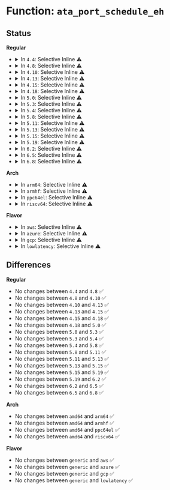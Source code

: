 # Function: <code>ata_port_schedule_eh</code>

## Status
<b>Regular</b>
<ul>
<li>
<details>
<summary>In <code>4.4</code>: Selective Inline ⚠️</summary>

```c
void ata_port_schedule_eh(struct ata_port *ap);
```

**Collision:** Unique Global

**Inline:** Selective

**Transformation:** False

**Instances:**

```
In drivers/ata/libata-eh.c (ffffffff815d4eed)
Location: drivers/ata/libata-eh.c:1042
Inline: True
Inline callers:
  - drivers/ata/libata-eh.c:ata_do_link_abort
  - drivers/ata/libata-eh.c:sata_async_notification
  - drivers/ata/libata-eh.c:ata_scsi_port_error_handler
Direct callers:
  - drivers/ata/libata-core.c:ata_port_request_pm
  - drivers/ata/libata-core.c:ata_host_detach
  - drivers/ata/libata-core.c:ata_qc_complete
  - drivers/ata/libata-core.c:__ata_port_probe
  - drivers/ata/libata-scsi.c:ata_scsi_lpm_store
  - drivers/ata/libata-scsi.c:ata_scsi_park_store
  - drivers/ata/libata-scsi.c:ata_scsi_unlock_native_capacity
  - drivers/ata/libata-scsi.c:ata_scsi_slave_destroy
  - drivers/ata/libata-scsi.c:ata_scsi_user_scan
  - drivers/ata/libata-acpi.c:ata_acpi_handle_hotplug
```
**Symbols:**

```
ffffffff815d5aa0-ffffffff815d5ab5: ata_port_schedule_eh (STB_GLOBAL)
```
</details>
</li>
<li>
<details>
<summary>In <code>4.8</code>: Selective Inline ⚠️</summary>

```c
void ata_port_schedule_eh(struct ata_port *ap);
```

**Collision:** Unique Global

**Inline:** Selective

**Transformation:** False

**Instances:**

```
In drivers/ata/libata-eh.c (ffffffff8162f712)
Location: drivers/ata/libata-eh.c:1042
Inline: True
Inline callers:
  - drivers/ata/libata-eh.c:sata_async_notification
  - drivers/ata/libata-eh.c:ata_do_link_abort
  - drivers/ata/libata-eh.c:ata_scsi_port_error_handler
Direct callers:
  - drivers/ata/libata-core.c:ata_host_detach
  - drivers/ata/libata-core.c:__ata_port_probe
  - drivers/ata/libata-core.c:ata_port_request_pm
  - drivers/ata/libata-core.c:ata_qc_complete
  - drivers/ata/libata-scsi.c:ata_scsi_user_scan
  - drivers/ata/libata-scsi.c:ata_scsi_slave_destroy
  - drivers/ata/libata-scsi.c:ata_scsi_unlock_native_capacity
  - drivers/ata/libata-scsi.c:ata_scsi_park_store
  - drivers/ata/libata-scsi.c:ata_scsi_lpm_store
  - drivers/ata/libata-acpi.c:ata_acpi_handle_hotplug
```
**Symbols:**

```
ffffffff8162f500-ffffffff8162f515: ata_port_schedule_eh (STB_GLOBAL)
```
</details>
</li>
<li>
<details>
<summary>In <code>4.10</code>: Selective Inline ⚠️</summary>

```c
void ata_port_schedule_eh(struct ata_port *ap);
```

**Collision:** Unique Global

**Inline:** Selective

**Transformation:** False

**Instances:**

```
In drivers/ata/libata-eh.c (ffffffff81660862)
Location: drivers/ata/libata-eh.c:1042
Inline: True
Inline callers:
  - drivers/ata/libata-eh.c:sata_async_notification
  - drivers/ata/libata-eh.c:ata_do_link_abort
  - drivers/ata/libata-eh.c:ata_scsi_port_error_handler
Direct callers:
  - drivers/ata/libata-core.c:ata_host_detach
  - drivers/ata/libata-core.c:__ata_port_probe
  - drivers/ata/libata-core.c:ata_port_request_pm
  - drivers/ata/libata-core.c:ata_qc_complete
  - drivers/ata/libata-scsi.c:ata_scsi_user_scan
  - drivers/ata/libata-scsi.c:ata_scsi_slave_destroy
  - drivers/ata/libata-scsi.c:ata_scsi_unlock_native_capacity
  - drivers/ata/libata-scsi.c:ata_ncq_prio_enable_store
  - drivers/ata/libata-scsi.c:ata_scsi_park_store
  - drivers/ata/libata-scsi.c:ata_scsi_lpm_store
  - drivers/ata/libata-acpi.c:ata_acpi_handle_hotplug
```
**Symbols:**

```
ffffffff81660650-ffffffff81660665: ata_port_schedule_eh (STB_GLOBAL)
```
</details>
</li>
<li>
<details>
<summary>In <code>4.13</code>: Selective Inline ⚠️</summary>

```c
void ata_port_schedule_eh(struct ata_port *ap);
```

**Collision:** Unique Global

**Inline:** Selective

**Transformation:** False

**Instances:**

```
In drivers/ata/libata-eh.c (ffffffff816758c2)
Location: drivers/ata/libata-eh.c:1043
Inline: True
Inline callers:
  - drivers/ata/libata-eh.c:sata_async_notification
  - drivers/ata/libata-eh.c:ata_do_link_abort
  - drivers/ata/libata-eh.c:ata_scsi_port_error_handler
Direct callers:
  - drivers/ata/libata-core.c:ata_host_detach
  - drivers/ata/libata-core.c:__ata_port_probe
  - drivers/ata/libata-core.c:ata_port_request_pm
  - drivers/ata/libata-core.c:ata_qc_complete
  - drivers/ata/libata-scsi.c:ata_scsi_user_scan
  - drivers/ata/libata-scsi.c:ata_scsi_slave_destroy
  - drivers/ata/libata-scsi.c:ata_scsi_unlock_native_capacity
  - drivers/ata/libata-scsi.c:ata_ncq_prio_enable_store
  - drivers/ata/libata-scsi.c:ata_scsi_park_store
  - drivers/ata/libata-scsi.c:ata_scsi_lpm_store
  - drivers/ata/libata-acpi.c:ata_acpi_handle_hotplug
```
**Symbols:**

```
ffffffff81675680-ffffffff81675695: ata_port_schedule_eh (STB_GLOBAL)
```
</details>
</li>
<li>
<details>
<summary>In <code>4.15</code>: Selective Inline ⚠️</summary>

```c
void ata_port_schedule_eh(struct ata_port *ap);
```

**Collision:** Unique Global

**Inline:** Selective

**Transformation:** False

**Instances:**

```
In drivers/ata/libata-eh.c (ffffffff816def32)
Location: drivers/ata/libata-eh.c:1041
Inline: True
Inline callers:
  - drivers/ata/libata-eh.c:sata_async_notification
  - drivers/ata/libata-eh.c:ata_do_link_abort
  - drivers/ata/libata-eh.c:ata_scsi_port_error_handler
Direct callers:
  - drivers/ata/libata-core.c:ata_host_detach
  - drivers/ata/libata-core.c:__ata_port_probe
  - drivers/ata/libata-core.c:ata_port_request_pm
  - drivers/ata/libata-core.c:ata_qc_complete
  - drivers/ata/libata-scsi.c:ata_scsi_user_scan
  - drivers/ata/libata-scsi.c:ata_scsi_slave_destroy
  - drivers/ata/libata-scsi.c:ata_scsi_unlock_native_capacity
  - drivers/ata/libata-scsi.c:ata_ncq_prio_enable_store
  - drivers/ata/libata-scsi.c:ata_scsi_park_store
  - drivers/ata/libata-scsi.c:ata_scsi_lpm_store
  - drivers/ata/libata-acpi.c:ata_acpi_handle_hotplug
```
**Symbols:**

```
ffffffff816dece0-ffffffff816decfb: ata_port_schedule_eh (STB_GLOBAL)
```
</details>
</li>
<li>
<details>
<summary>In <code>4.18</code>: Selective Inline ⚠️</summary>

```c
void ata_port_schedule_eh(struct ata_port *ap);
```

**Collision:** Unique Global

**Inline:** Selective

**Transformation:** False

**Instances:**

```
In drivers/ata/libata-eh.c (ffffffff8171b732)
Location: drivers/ata/libata-eh.c:992
Inline: True
Inline callers:
  - drivers/ata/libata-eh.c:sata_async_notification
  - drivers/ata/libata-eh.c:ata_do_link_abort
  - drivers/ata/libata-eh.c:ata_scsi_port_error_handler
Direct callers:
  - drivers/ata/libata-core.c:ata_host_detach
  - drivers/ata/libata-core.c:__ata_port_probe
  - drivers/ata/libata-core.c:ata_port_request_pm
  - drivers/ata/libata-core.c:ata_qc_complete
  - drivers/ata/libata-scsi.c:ata_scsi_user_scan
  - drivers/ata/libata-scsi.c:ata_scsi_slave_destroy
  - drivers/ata/libata-scsi.c:ata_scsi_unlock_native_capacity
  - drivers/ata/libata-scsi.c:ata_ncq_prio_enable_store
  - drivers/ata/libata-scsi.c:ata_scsi_park_store
  - drivers/ata/libata-scsi.c:ata_scsi_lpm_store
  - drivers/ata/libata-acpi.c:ata_acpi_handle_hotplug
```
**Symbols:**

```
ffffffff8171b4f0-ffffffff8171b50b: ata_port_schedule_eh (STB_GLOBAL)
```
</details>
</li>
<li>
<details>
<summary>In <code>5.0</code>: Selective Inline ⚠️</summary>

```c
void ata_port_schedule_eh(struct ata_port *ap);
```

**Collision:** Unique Global

**Inline:** Selective

**Transformation:** False

**Instances:**

```
In drivers/ata/libata-eh.c (ffffffff8173e002)
Location: drivers/ata/libata-eh.c:988
Inline: True
Inline callers:
  - drivers/ata/libata-eh.c:sata_async_notification
  - drivers/ata/libata-eh.c:ata_do_link_abort
  - drivers/ata/libata-eh.c:ata_scsi_port_error_handler
Direct callers:
  - drivers/ata/libata-core.c:ata_host_detach
  - drivers/ata/libata-core.c:__ata_port_probe
  - drivers/ata/libata-core.c:ata_port_request_pm
  - drivers/ata/libata-core.c:ata_qc_complete
  - drivers/ata/libata-scsi.c:ata_scsi_user_scan
  - drivers/ata/libata-scsi.c:ata_scsi_slave_destroy
  - drivers/ata/libata-scsi.c:ata_scsi_unlock_native_capacity
  - drivers/ata/libata-scsi.c:ata_ncq_prio_enable_store
  - drivers/ata/libata-scsi.c:ata_scsi_park_store
  - drivers/ata/libata-scsi.c:ata_scsi_lpm_store
  - drivers/ata/libata-acpi.c:ata_acpi_handle_hotplug
```
**Symbols:**

```
ffffffff8173ddc0-ffffffff8173dddb: ata_port_schedule_eh (STB_GLOBAL)
```
</details>
</li>
<li>
<details>
<summary>In <code>5.3</code>: Selective Inline ⚠️</summary>

```c
void ata_port_schedule_eh(struct ata_port *ap);
```

**Collision:** Unique Global

**Inline:** Selective

**Transformation:** False

**Instances:**

```
In drivers/ata/libata-eh.c (ffffffff81779b6d)
Location: drivers/ata/libata-eh.c:971
Inline: True
Inline callers:
  - drivers/ata/libata-eh.c:sata_async_notification
  - drivers/ata/libata-eh.c:ata_do_link_abort
  - drivers/ata/libata-eh.c:ata_scsi_port_error_handler
Direct callers:
  - drivers/ata/libata-core.c:ata_host_detach
  - drivers/ata/libata-core.c:__ata_port_probe
  - drivers/ata/libata-core.c:ata_port_request_pm
  - drivers/ata/libata-core.c:ata_qc_complete
  - drivers/ata/libata-scsi.c:ata_scsi_user_scan
  - drivers/ata/libata-scsi.c:ata_scsi_slave_destroy
  - drivers/ata/libata-scsi.c:ata_scsi_unlock_native_capacity
  - drivers/ata/libata-scsi.c:ata_ncq_prio_enable_store
  - drivers/ata/libata-scsi.c:ata_scsi_park_store
  - drivers/ata/libata-scsi.c:ata_scsi_lpm_store
  - drivers/ata/libata-acpi.c:ata_acpi_handle_hotplug
```
**Symbols:**

```
ffffffff81779920-ffffffff8177993b: ata_port_schedule_eh (STB_GLOBAL)
```
</details>
</li>
<li>
<details>
<summary>In <code>5.4</code>: Selective Inline ⚠️</summary>

```c
void ata_port_schedule_eh(struct ata_port *ap);
```

**Collision:** Unique Global

**Inline:** Selective

**Transformation:** False

**Instances:**

```
In drivers/ata/libata-eh.c (ffffffff8179d9cd)
Location: drivers/ata/libata-eh.c:971
Inline: True
Inline callers:
  - drivers/ata/libata-eh.c:sata_async_notification
  - drivers/ata/libata-eh.c:ata_do_link_abort
  - drivers/ata/libata-eh.c:ata_scsi_port_error_handler
Direct callers:
  - drivers/ata/libata-core.c:ata_host_detach
  - drivers/ata/libata-core.c:__ata_port_probe
  - drivers/ata/libata-core.c:ata_port_request_pm
  - drivers/ata/libata-core.c:ata_qc_complete
  - drivers/ata/libata-scsi.c:ata_scsi_user_scan
  - drivers/ata/libata-scsi.c:ata_scsi_slave_destroy
  - drivers/ata/libata-scsi.c:ata_scsi_unlock_native_capacity
  - drivers/ata/libata-scsi.c:ata_ncq_prio_enable_store
  - drivers/ata/libata-scsi.c:ata_scsi_park_store
  - drivers/ata/libata-scsi.c:ata_scsi_lpm_store
  - drivers/ata/libata-acpi.c:ata_acpi_handle_hotplug
```
**Symbols:**

```
ffffffff8179d780-ffffffff8179d79b: ata_port_schedule_eh (STB_GLOBAL)
```
</details>
</li>
<li>
<details>
<summary>In <code>5.8</code>: Selective Inline ⚠️</summary>

```c
void ata_port_schedule_eh(struct ata_port *ap);
```

**Collision:** Unique Global

**Inline:** Selective

**Transformation:** False

**Instances:**

```
In drivers/ata/libata-eh.c (ffffffff81861922)
Location: drivers/ata/libata-eh.c:970
Inline: True
Inline callers:
  - drivers/ata/libata-eh.c:ata_eh_handle_port_suspend
  - drivers/ata/libata-eh.c:ata_do_link_abort
Direct callers:
  - drivers/ata/libata-core.c:ata_port_detach
  - drivers/ata/libata-core.c:__ata_port_probe
  - drivers/ata/libata-core.c:ata_port_request_pm
  - drivers/ata/libata-core.c:ata_qc_complete
  - drivers/ata/libata-scsi.c:ata_scsi_user_scan
  - drivers/ata/libata-scsi.c:ata_scsi_slave_destroy
  - drivers/ata/libata-scsi.c:ata_scsi_unlock_native_capacity
  - drivers/ata/libata-scsi.c:ata_scsi_park_store
  - drivers/ata/libata-sata.c:ata_ncq_prio_enable_store
  - drivers/ata/libata-sata.c:ata_scsi_lpm_store
  - drivers/ata/libata-acpi.c:ata_acpi_handle_hotplug
```
**Symbols:**

```
ffffffff8185feb0-ffffffff8185fecb: ata_port_schedule_eh (STB_GLOBAL)
```
</details>
</li>
<li>
<details>
<summary>In <code>5.11</code>: Selective Inline ⚠️</summary>

```c
void ata_port_schedule_eh(struct ata_port *ap);
```

**Collision:** Unique Global

**Inline:** Selective

**Transformation:** False

**Instances:**

```
In drivers/ata/libata-eh.c (ffffffff81870746)
Location: drivers/ata/libata-eh.c:970
Inline: True
Inline callers:
  - drivers/ata/libata-eh.c:ata_eh_handle_port_suspend
  - drivers/ata/libata-eh.c:ata_do_link_abort
Direct callers:
  - drivers/ata/libata-core.c:ata_port_detach
  - drivers/ata/libata-core.c:__ata_port_probe
  - drivers/ata/libata-core.c:ata_port_request_pm
  - drivers/ata/libata-core.c:ata_qc_complete
  - drivers/ata/libata-scsi.c:ata_scsi_user_scan
  - drivers/ata/libata-scsi.c:ata_scsi_slave_destroy
  - drivers/ata/libata-scsi.c:ata_scsi_unlock_native_capacity
  - drivers/ata/libata-scsi.c:ata_scsi_park_store
  - drivers/ata/libata-sata.c:ata_ncq_prio_enable_store
  - drivers/ata/libata-sata.c:ata_scsi_lpm_store
  - drivers/ata/libata-acpi.c:ata_acpi_handle_hotplug
```
**Symbols:**

```
ffffffff8186ecd0-ffffffff8186eceb: ata_port_schedule_eh (STB_GLOBAL)
```
</details>
</li>
<li>
<details>
<summary>In <code>5.13</code>: Selective Inline ⚠️</summary>

```c
void ata_port_schedule_eh(struct ata_port *ap);
```

**Collision:** Unique Global

**Inline:** Selective

**Transformation:** False

**Instances:**

```
In drivers/ata/libata-eh.c (ffffffff81852f66)
Location: drivers/ata/libata-eh.c:970
Inline: True
Inline callers:
  - drivers/ata/libata-eh.c:ata_eh_handle_port_suspend
  - drivers/ata/libata-eh.c:ata_do_link_abort
Direct callers:
  - drivers/ata/libata-core.c:ata_host_detach
  - drivers/ata/libata-core.c:__ata_port_probe
  - drivers/ata/libata-core.c:ata_port_request_pm
  - drivers/ata/libata-core.c:ata_qc_complete
  - drivers/ata/libata-scsi.c:ata_scsi_user_scan
  - drivers/ata/libata-scsi.c:ata_scsi_slave_destroy
  - drivers/ata/libata-scsi.c:ata_scsi_unlock_native_capacity
  - drivers/ata/libata-scsi.c:ata_scsi_park_store
  - drivers/ata/libata-sata.c:ata_ncq_prio_enable_store
  - drivers/ata/libata-sata.c:ata_scsi_lpm_store
  - drivers/ata/libata-acpi.c:ata_acpi_handle_hotplug
```
**Symbols:**

```
ffffffff818514d0-ffffffff818514eb: ata_port_schedule_eh (STB_GLOBAL)
```
</details>
</li>
<li>
<details>
<summary>In <code>5.15</code>: Selective Inline ⚠️</summary>

```c
void ata_port_schedule_eh(struct ata_port *ap);
```

**Collision:** Unique Global

**Inline:** Selective

**Transformation:** False

**Instances:**

```
In drivers/ata/libata-eh.c (ffffffff818e0fd6)
Location: drivers/ata/libata-eh.c:978
Inline: True
Inline callers:
  - drivers/ata/libata-eh.c:ata_eh_handle_port_suspend
  - drivers/ata/libata-eh.c:ata_do_link_abort
Direct callers:
  - drivers/ata/libata-core.c:ata_host_detach
  - drivers/ata/libata-core.c:__ata_port_probe
  - drivers/ata/libata-core.c:ata_port_request_pm
  - drivers/ata/libata-core.c:ata_qc_complete
  - drivers/ata/libata-scsi.c:ata_scsi_user_scan
  - drivers/ata/libata-scsi.c:ata_scsi_slave_destroy
  - drivers/ata/libata-scsi.c:ata_scsi_unlock_native_capacity
  - drivers/ata/libata-scsi.c:ata_scsi_park_store
  - drivers/ata/libata-sata.c:ata_scsi_lpm_store
  - drivers/ata/libata-acpi.c:ata_acpi_handle_hotplug
```
**Symbols:**

```
ffffffff818df080-ffffffff818df09b: ata_port_schedule_eh (STB_GLOBAL)
```
</details>
</li>
<li>
<details>
<summary>In <code>5.19</code>: Selective Inline ⚠️</summary>

```c
void ata_port_schedule_eh(struct ata_port *ap);
```

**Collision:** Unique Global

**Inline:** Selective

**Transformation:** False

**Instances:**

```
In drivers/ata/libata-eh.c (ffffffff81a320ec)
Location: drivers/ata/libata-eh.c:975
Inline: True
Inline callers:
  - drivers/ata/libata-eh.c:ata_eh_handle_port_suspend
  - drivers/ata/libata-eh.c:ata_do_link_abort
Direct callers:
  - drivers/ata/libata-core.c:ata_host_detach
  - drivers/ata/libata-core.c:__ata_port_probe
  - drivers/ata/libata-core.c:ata_port_request_pm
  - drivers/ata/libata-core.c:ata_qc_complete
  - drivers/ata/libata-scsi.c:ata_scsi_user_scan
  - drivers/ata/libata-scsi.c:ata_scsi_slave_destroy
  - drivers/ata/libata-scsi.c:ata_scsi_unlock_native_capacity
  - drivers/ata/libata-scsi.c:ata_scsi_park_store
  - drivers/ata/libata-sata.c:sata_async_notification
  - drivers/ata/libata-sata.c:ata_scsi_lpm_store
  - drivers/ata/libata-acpi.c:ata_acpi_handle_hotplug
```
**Symbols:**

```
ffffffff81a306d0-ffffffff81a306f3: ata_port_schedule_eh (STB_GLOBAL)
```
</details>
</li>
<li>
<details>
<summary>In <code>6.2</code>: Selective Inline ⚠️</summary>

```c
void ata_port_schedule_eh(struct ata_port *ap);
```

**Collision:** Unique Global

**Inline:** Selective

**Transformation:** False

**Instances:**

```
In drivers/ata/libata-eh.c (ffffffff81bb65fc)
Location: drivers/ata/libata-eh.c:977
Inline: True
Inline callers:
  - drivers/ata/libata-eh.c:ata_eh_handle_port_suspend
  - drivers/ata/libata-eh.c:ata_do_link_abort
Direct callers:
  - drivers/ata/libata-core.c:ata_host_detach
  - drivers/ata/libata-core.c:__ata_port_probe
  - drivers/ata/libata-core.c:ata_port_request_pm
  - drivers/ata/libata-core.c:ata_qc_complete
  - drivers/ata/libata-scsi.c:ata_scsi_user_scan
  - drivers/ata/libata-scsi.c:ata_scsi_slave_destroy
  - drivers/ata/libata-scsi.c:ata_scsi_unlock_native_capacity
  - drivers/ata/libata-scsi.c:ata_scsi_park_store
  - drivers/ata/libata-sata.c:sata_async_notification
  - drivers/ata/libata-sata.c:ata_scsi_lpm_store
  - drivers/ata/libata-acpi.c:ata_acpi_handle_hotplug
```
**Symbols:**

```
ffffffff81bb3d00-ffffffff81bb3d23: ata_port_schedule_eh (STB_GLOBAL)
```
</details>
</li>
<li>
<details>
<summary>In <code>6.5</code>: Selective Inline ⚠️</summary>

```c
void ata_port_schedule_eh(struct ata_port *ap);
```

**Collision:** Unique Global

**Inline:** Selective

**Transformation:** False

**Instances:**

```
In drivers/ata/libata-eh.c (ffffffff81c0d9ac)
Location: drivers/ata/libata-eh.c:980
Inline: True
Inline callers:
  - drivers/ata/libata-eh.c:ata_eh_handle_port_suspend
  - drivers/ata/libata-eh.c:ata_do_link_abort
Direct callers:
  - drivers/ata/libata-core.c:ata_host_detach
  - drivers/ata/libata-core.c:__ata_port_probe
  - drivers/ata/libata-core.c:ata_port_request_pm
  - drivers/ata/libata-core.c:ata_qc_complete
  - drivers/ata/libata-scsi.c:ata_scsi_user_scan
  - drivers/ata/libata-scsi.c:ata_scsi_slave_destroy
  - drivers/ata/libata-scsi.c:ata_scsi_unlock_native_capacity
  - drivers/ata/libata-scsi.c:ata_scsi_park_store
  - drivers/ata/libata-sata.c:sata_async_notification
  - drivers/ata/libata-sata.c:ata_scsi_lpm_store
  - drivers/ata/libata-acpi.c:ata_acpi_handle_hotplug
```
**Symbols:**

```
ffffffff81c0b2a0-ffffffff81c0b2c3: ata_port_schedule_eh (STB_GLOBAL)
```
</details>
</li>
<li>
<details>
<summary>In <code>6.8</code>: Selective Inline ⚠️</summary>

```c
void ata_port_schedule_eh(struct ata_port *ap);
```

**Collision:** Unique Global

**Inline:** Selective

**Transformation:** False

**Instances:**

```
In drivers/ata/libata-eh.c (ffffffff81c62c04)
Location: drivers/ata/libata-eh.c:998
Inline: True
Inline callers:
  - drivers/ata/libata-eh.c:ata_eh_handle_port_suspend
  - drivers/ata/libata-eh.c:ata_do_link_abort
Direct callers:
  - drivers/ata/libata-core.c:ata_port_detach
  - drivers/ata/libata-core.c:ata_port_probe
  - drivers/ata/libata-core.c:ata_port_request_pm
  - drivers/ata/libata-core.c:ata_qc_complete
  - drivers/ata/libata-scsi.c:ata_scsi_user_scan
  - drivers/ata/libata-scsi.c:ata_scsi_slave_destroy
  - drivers/ata/libata-scsi.c:ata_scsi_unlock_native_capacity
  - drivers/ata/libata-scsi.c:ata_scsi_park_store
  - drivers/ata/libata-sata.c:sata_async_notification
  - drivers/ata/libata-sata.c:ata_scsi_lpm_store
  - drivers/ata/libata-acpi.c:ata_acpi_handle_hotplug
```
**Symbols:**

```
ffffffff81c60320-ffffffff81c60343: ata_port_schedule_eh (STB_GLOBAL)
```
</details>
</li>
</ul>
<b>Arch</b>
<ul>
<li>
<details>
<summary>In <code>arm64</code>: Selective Inline ⚠️</summary>

```c
void ata_port_schedule_eh(struct ata_port *ap);
```

**Collision:** Unique Global

**Inline:** Selective

**Transformation:** False

**Instances:**

```
In drivers/ata/libata-eh.c (ffff8000109a8e40)
Location: drivers/ata/libata-eh.c:971
Inline: True
Inline callers:
  - drivers/ata/libata-eh.c:sata_async_notification
  - drivers/ata/libata-eh.c:ata_do_link_abort
  - drivers/ata/libata-eh.c:ata_scsi_port_error_handler
Direct callers:
  - drivers/ata/libata-core.c:ata_host_detach
  - drivers/ata/libata-core.c:__ata_port_probe
  - drivers/ata/libata-core.c:ata_port_request_pm
  - drivers/ata/libata-core.c:ata_qc_complete
  - drivers/ata/libata-scsi.c:ata_scsi_user_scan
  - drivers/ata/libata-scsi.c:ata_scsi_slave_destroy
  - drivers/ata/libata-scsi.c:ata_scsi_unlock_native_capacity
  - drivers/ata/libata-scsi.c:ata_ncq_prio_enable_store
  - drivers/ata/libata-scsi.c:ata_scsi_park_store
  - drivers/ata/libata-scsi.c:ata_scsi_lpm_store
  - drivers/ata/libata-acpi.c:ata_acpi_handle_hotplug
```
**Symbols:**

```
ffff8000109a8b20-ffff8000109a8b54: ata_port_schedule_eh (STB_GLOBAL)
```
</details>
</li>
<li>
<details>
<summary>In <code>armhf</code>: Selective Inline ⚠️</summary>

```c
void ata_port_schedule_eh(struct ata_port *ap);
```

**Collision:** Unique Global

**Inline:** Selective

**Transformation:** False

**Instances:**

```
In drivers/ata/libata-eh.c (c0a78b50)
Location: drivers/ata/libata-eh.c:971
Inline: True
Inline callers:
  - drivers/ata/libata-eh.c:sata_async_notification
  - drivers/ata/libata-eh.c:ata_do_link_abort
  - drivers/ata/libata-eh.c:ata_scsi_port_error_handler
Direct callers:
  - drivers/ata/libata-core.c:ata_host_detach
  - drivers/ata/libata-core.c:__ata_port_probe
  - drivers/ata/libata-core.c:ata_port_request_pm
  - drivers/ata/libata-core.c:ata_qc_complete
  - drivers/ata/libata-scsi.c:ata_scsi_user_scan
  - drivers/ata/libata-scsi.c:ata_scsi_slave_destroy
  - drivers/ata/libata-scsi.c:ata_scsi_unlock_native_capacity
  - drivers/ata/libata-scsi.c:ata_ncq_prio_enable_store
  - drivers/ata/libata-scsi.c:ata_scsi_park_store
  - drivers/ata/libata-scsi.c:ata_scsi_lpm_store
```
**Symbols:**

```
c0a78894-c0a788b8: ata_port_schedule_eh (STB_GLOBAL)
```
</details>
</li>
<li>
<details>
<summary>In <code>ppc64el</code>: Selective Inline ⚠️</summary>

```c
void ata_port_schedule_eh(struct ata_port *ap);
```

**Collision:** Unique Global

**Inline:** Selective

**Transformation:** False

**Instances:**

```
In drivers/ata/libata-eh.c (c000000000a6f700)
Location: drivers/ata/libata-eh.c:971
Inline: True
Inline callers:
  - drivers/ata/libata-eh.c:sata_async_notification
  - drivers/ata/libata-eh.c:ata_do_link_abort
  - drivers/ata/libata-eh.c:ata_scsi_port_error_handler
Direct callers:
  - drivers/ata/libata-core.c:ata_host_detach
  - drivers/ata/libata-core.c:__ata_port_probe
  - drivers/ata/libata-core.c:ata_port_request_pm
  - drivers/ata/libata-core.c:ata_qc_complete
  - drivers/ata/libata-scsi.c:ata_scsi_user_scan
  - drivers/ata/libata-scsi.c:ata_scsi_slave_destroy
  - drivers/ata/libata-scsi.c:ata_scsi_unlock_native_capacity
  - drivers/ata/libata-scsi.c:ata_ncq_prio_enable_store
  - drivers/ata/libata-scsi.c:ata_scsi_park_store
  - drivers/ata/libata-scsi.c:ata_scsi_lpm_store
```
**Symbols:**

```
c000000000a6f3c0-c000000000a6f404: ata_port_schedule_eh (STB_GLOBAL)
```
</details>
</li>
<li>
<details>
<summary>In <code>riscv64</code>: Selective Inline ⚠️</summary>

```c
void ata_port_schedule_eh(struct ata_port *ap);
```

**Collision:** Unique Global

**Inline:** Selective

**Transformation:** False

**Instances:**

```
In drivers/ata/libata-eh.c (ffffffe000606f60)
Location: drivers/ata/libata-eh.c:971
Inline: True
Inline callers:
  - drivers/ata/libata-eh.c:sata_async_notification
  - drivers/ata/libata-eh.c:ata_do_link_abort
  - drivers/ata/libata-eh.c:ata_scsi_port_error_handler
Direct callers:
  - drivers/ata/libata-core.c:ata_host_detach
  - drivers/ata/libata-core.c:__ata_port_probe
  - drivers/ata/libata-core.c:ata_port_request_pm
  - drivers/ata/libata-core.c:ata_qc_complete
  - drivers/ata/libata-scsi.c:ata_scsi_user_scan
  - drivers/ata/libata-scsi.c:ata_scsi_slave_destroy
  - drivers/ata/libata-scsi.c:ata_scsi_unlock_native_capacity
  - drivers/ata/libata-scsi.c:ata_ncq_prio_enable_store
  - drivers/ata/libata-scsi.c:ata_scsi_park_store
  - drivers/ata/libata-scsi.c:ata_scsi_lpm_store
```
**Symbols:**

```
ffffffe000606d12-ffffffe000606d3a: ata_port_schedule_eh (STB_GLOBAL)
```
</details>
</li>
</ul>
<b>Flavor</b>
<ul>
<li>
<details>
<summary>In <code>aws</code>: Selective Inline ⚠️</summary>

```c
void ata_port_schedule_eh(struct ata_port *ap);
```

**Collision:** Unique Global

**Inline:** Selective

**Transformation:** False

**Instances:**

```
In drivers/ata/libata-eh.c (ffffffff81762abd)
Location: drivers/ata/libata-eh.c:971
Inline: True
Inline callers:
  - drivers/ata/libata-eh.c:sata_async_notification
  - drivers/ata/libata-eh.c:ata_do_link_abort
  - drivers/ata/libata-eh.c:ata_scsi_port_error_handler
Direct callers:
  - drivers/ata/libata-core.c:ata_host_detach
  - drivers/ata/libata-core.c:__ata_port_probe
  - drivers/ata/libata-core.c:ata_port_request_pm
  - drivers/ata/libata-core.c:ata_qc_complete
  - drivers/ata/libata-scsi.c:ata_scsi_user_scan
  - drivers/ata/libata-scsi.c:ata_scsi_slave_destroy
  - drivers/ata/libata-scsi.c:ata_scsi_unlock_native_capacity
  - drivers/ata/libata-scsi.c:ata_ncq_prio_enable_store
  - drivers/ata/libata-scsi.c:ata_scsi_park_store
  - drivers/ata/libata-scsi.c:ata_scsi_lpm_store
  - drivers/ata/libata-acpi.c:ata_acpi_handle_hotplug
```
**Symbols:**

```
ffffffff81762870-ffffffff8176288b: ata_port_schedule_eh (STB_GLOBAL)
```
</details>
</li>
<li>
<details>
<summary>In <code>azure</code>: Selective Inline ⚠️</summary>

```c
void ata_port_schedule_eh(struct ata_port *ap);
```

**Collision:** Unique Global

**Inline:** Selective

**Transformation:** False

**Instances:**

```
In drivers/ata/libata-eh.c (ffffffff8174291d)
Location: drivers/ata/libata-eh.c:971
Inline: True
Inline callers:
  - drivers/ata/libata-eh.c:sata_async_notification
  - drivers/ata/libata-eh.c:ata_do_link_abort
  - drivers/ata/libata-eh.c:ata_scsi_port_error_handler
Direct callers:
  - drivers/ata/libata-core.c:ata_host_detach
  - drivers/ata/libata-core.c:__ata_port_probe
  - drivers/ata/libata-core.c:ata_port_request_pm
  - drivers/ata/libata-core.c:ata_qc_complete
  - drivers/ata/libata-scsi.c:ata_scsi_user_scan
  - drivers/ata/libata-scsi.c:ata_scsi_slave_destroy
  - drivers/ata/libata-scsi.c:ata_scsi_unlock_native_capacity
  - drivers/ata/libata-scsi.c:ata_ncq_prio_enable_store
  - drivers/ata/libata-scsi.c:ata_scsi_park_store
  - drivers/ata/libata-scsi.c:ata_scsi_lpm_store
  - drivers/ata/libata-acpi.c:ata_acpi_handle_hotplug
```
**Symbols:**

```
ffffffff817426d0-ffffffff817426eb: ata_port_schedule_eh (STB_GLOBAL)
```
</details>
</li>
<li>
<details>
<summary>In <code>gcp</code>: Selective Inline ⚠️</summary>

```c
void ata_port_schedule_eh(struct ata_port *ap);
```

**Collision:** Unique Global

**Inline:** Selective

**Transformation:** False

**Instances:**

```
In drivers/ata/libata-eh.c (ffffffff8179284d)
Location: drivers/ata/libata-eh.c:971
Inline: True
Inline callers:
  - drivers/ata/libata-eh.c:sata_async_notification
  - drivers/ata/libata-eh.c:ata_do_link_abort
  - drivers/ata/libata-eh.c:ata_scsi_port_error_handler
Direct callers:
  - drivers/ata/libata-core.c:ata_host_detach
  - drivers/ata/libata-core.c:__ata_port_probe
  - drivers/ata/libata-core.c:ata_port_request_pm
  - drivers/ata/libata-core.c:ata_qc_complete
  - drivers/ata/libata-scsi.c:ata_scsi_user_scan
  - drivers/ata/libata-scsi.c:ata_scsi_slave_destroy
  - drivers/ata/libata-scsi.c:ata_scsi_unlock_native_capacity
  - drivers/ata/libata-scsi.c:ata_ncq_prio_enable_store
  - drivers/ata/libata-scsi.c:ata_scsi_park_store
  - drivers/ata/libata-scsi.c:ata_scsi_lpm_store
  - drivers/ata/libata-acpi.c:ata_acpi_handle_hotplug
```
**Symbols:**

```
ffffffff81792600-ffffffff8179261b: ata_port_schedule_eh (STB_GLOBAL)
```
</details>
</li>
<li>
<details>
<summary>In <code>lowlatency</code>: Selective Inline ⚠️</summary>

```c
void ata_port_schedule_eh(struct ata_port *ap);
```

**Collision:** Unique Global

**Inline:** Selective

**Transformation:** False

**Instances:**

```
In drivers/ata/libata-eh.c (ffffffff817ac68d)
Location: drivers/ata/libata-eh.c:971
Inline: True
Inline callers:
  - drivers/ata/libata-eh.c:sata_async_notification
  - drivers/ata/libata-eh.c:ata_do_link_abort
  - drivers/ata/libata-eh.c:ata_scsi_port_error_handler
Direct callers:
  - drivers/ata/libata-core.c:ata_host_detach
  - drivers/ata/libata-core.c:__ata_port_probe
  - drivers/ata/libata-core.c:ata_port_request_pm
  - drivers/ata/libata-core.c:ata_qc_complete
  - drivers/ata/libata-scsi.c:ata_scsi_user_scan
  - drivers/ata/libata-scsi.c:ata_scsi_slave_destroy
  - drivers/ata/libata-scsi.c:ata_scsi_unlock_native_capacity
  - drivers/ata/libata-scsi.c:ata_ncq_prio_enable_store
  - drivers/ata/libata-scsi.c:ata_scsi_park_store
  - drivers/ata/libata-scsi.c:ata_scsi_lpm_store
  - drivers/ata/libata-acpi.c:ata_acpi_handle_hotplug
```
**Symbols:**

```
ffffffff817ac440-ffffffff817ac45b: ata_port_schedule_eh (STB_GLOBAL)
```
</details>
</li>
</ul>

## Differences
<b>Regular</b>
<ul>
<li>
No changes between <code>4.4</code> and <code>4.8</code> ✅
</li>
<li>
No changes between <code>4.8</code> and <code>4.10</code> ✅
</li>
<li>
No changes between <code>4.10</code> and <code>4.13</code> ✅
</li>
<li>
No changes between <code>4.13</code> and <code>4.15</code> ✅
</li>
<li>
No changes between <code>4.15</code> and <code>4.18</code> ✅
</li>
<li>
No changes between <code>4.18</code> and <code>5.0</code> ✅
</li>
<li>
No changes between <code>5.0</code> and <code>5.3</code> ✅
</li>
<li>
No changes between <code>5.3</code> and <code>5.4</code> ✅
</li>
<li>
No changes between <code>5.4</code> and <code>5.8</code> ✅
</li>
<li>
No changes between <code>5.8</code> and <code>5.11</code> ✅
</li>
<li>
No changes between <code>5.11</code> and <code>5.13</code> ✅
</li>
<li>
No changes between <code>5.13</code> and <code>5.15</code> ✅
</li>
<li>
No changes between <code>5.15</code> and <code>5.19</code> ✅
</li>
<li>
No changes between <code>5.19</code> and <code>6.2</code> ✅
</li>
<li>
No changes between <code>6.2</code> and <code>6.5</code> ✅
</li>
<li>
No changes between <code>6.5</code> and <code>6.8</code> ✅
</li>
</ul>
<b>Arch</b>
<ul>
<li>
No changes between <code>amd64</code> and <code>arm64</code> ✅
</li>
<li>
No changes between <code>amd64</code> and <code>armhf</code> ✅
</li>
<li>
No changes between <code>amd64</code> and <code>ppc64el</code> ✅
</li>
<li>
No changes between <code>amd64</code> and <code>riscv64</code> ✅
</li>
</ul>
<b>Flavor</b>
<ul>
<li>
No changes between <code>generic</code> and <code>aws</code> ✅
</li>
<li>
No changes between <code>generic</code> and <code>azure</code> ✅
</li>
<li>
No changes between <code>generic</code> and <code>gcp</code> ✅
</li>
<li>
No changes between <code>generic</code> and <code>lowlatency</code> ✅
</li>
</ul>
